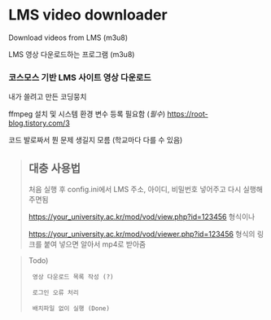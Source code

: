 # LMS video downloader
Download videos from LMS (m3u8)

LMS 영상 다운로드하는 프로그램 (m3u8)

### 코스모스 기반 LMS 사이트 영상 다운로드


내가 쓸려고 만든 코딩뭉치


ffmpeg 설치 및 시스템 환경 변수 등록 필요함 (*필수*)
https://root-blog.tistory.com/3

코드 발로짜서 뭔 문제 생길지 모름 (학교마다 다를 수 있음)


> ## 대충 사용법
>
>처음 실행 후 config.ini에서 LMS 주소, 아이디, 비밀번호 넣어주고 다시 실행해주면됨
>
>https://your_university.ac.kr/mod/vod/view.php?id=123456 형식이나
>
>https://your_university.ac.kr/mod/vod/viewer.php?id=123456 형식의 링크를 붙여 넣으면 알아서 mp4로 받아줌



>Todo) 
>
>      영상 다운로드 목록 작성 (?)
>
>      로그인 오류 처리 
>      
>      배치파일 없이 실행 (Done)
